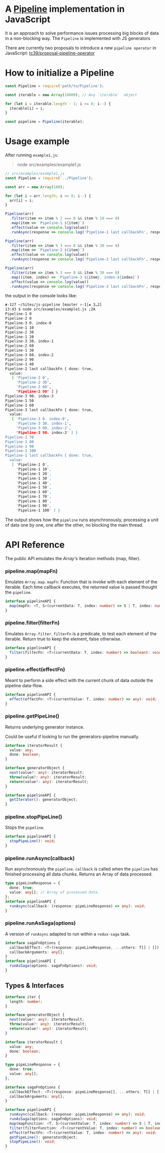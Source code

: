 # A [Pipeline](<https://en.wikipedia.org/wiki/Pipeline_(computing)>) implementation in JavaScript

It is an approach to solve performance issues processing big blocks of data in a non-blocking way.
The `Pipeline` is implemented with JS generators

There are currently two proposals to introduce a new `pipeline operator` in JavaScript: [tc39/proposal-pipeline-operator](https://github.com/tc39/proposal-pipeline-operator/wiki)

# How to initialize a Pipeline

```JavaScript
const Pipeline = require('path/to/Pipeline');

const iterable = new Array(10000); // Any `iterable`  object

for (let i = iterable.length - 1; i >= 0; i--) {
  iterable[i] = i;
}

const pipeline = Pipeline(iterable);
```

# Usage example

After running `example1.js`:

> node src/examples/example1.js

```javascript
// src/examples/example1.js
const Pipeline = require('../Pipeline');

const arr = new Array(100);

for (let i = arr.length; i >= 0; i--) {
  arr[i] = i;
}

Pipeline(arr)
  .filter(item => item % 2 === 0 && item % 10 === 0)
  .map(item => `Pipeline-1 ${item}`)
  .effect(value => console.log(value))
  .runAsync(response => console.log('Pipeline-1 last callbackFn', response));

Pipeline(arr)
  .filter(item => item % 3 === 0 && item % 30 === 0)
  .map(item => `Pipeline-2 ${item}`)
  .effect(value => console.log(value))
  .runAsync(response => console.log('Pipeline-2 last callbackFn', response));

Pipeline(arr)
  .filter(item => item % 3 === 0 && item % 30 === 0)
  .map((item, index) => `Pipeline-3 ${item}. index-${index}`)
  .effect(value => console.log(value))
  .runAsync(response => console.log('Pipeline-3 last callbackFn', response));
```

the output in the console looks like:

```bash
✘-127 ~/Sites/js-pipeline [master ↑·1|✚ 3…2]
13:43 $ node src/examples/example1.js ;2A
Pipeline-1 0
Pipeline-2 0
Pipeline-3 0. index-0
Pipeline-1 10
Pipeline-2 30
Pipeline-1 20
Pipeline-3 30. index-1
Pipeline-2 60
Pipeline-1 30
Pipeline-3 60. index-2
Pipeline-2 90
Pipeline-1 40
Pipeline-2 last callbackFn { done: true,
  value:
   [ 'Pipeline-2 0',
     'Pipeline-2 30',
     'Pipeline-2 60',
     'Pipeline-2 90' ] }
Pipeline-3 90. index-3
Pipeline-1 50
Pipeline-1 60
Pipeline-3 last callbackFn { done: true,
  value:
   [ 'Pipeline-3 0. index-0',
     'Pipeline-3 30. index-1',
     'Pipeline-3 60. index-2',
     'Pipeline-3 90. index-3' ] }
Pipeline-1 70
Pipeline-1 80
Pipeline-1 90
Pipeline-1 100
Pipeline-1 last callbackFn { done: true,
  value:
   [ 'Pipeline-1 0',
     'Pipeline-1 10',
     'Pipeline-1 20',
     'Pipeline-1 30',
     'Pipeline-1 40',
     'Pipeline-1 50',
     'Pipeline-1 60',
     'Pipeline-1 70',
     'Pipeline-1 80',
     'Pipeline-1 90',
     'Pipeline-1 100' ] }
```

The output shows how the `pipeline` runs asynchronously, processing a unit of data one by one, one after the other, no blocking the main thread.

# API Reference

The public API emulates the _Array's_ iteration methods (map, filter).

### pipeline.map(mapFn)

Emulates `Array.map`.
`mapFn`: Function that is invoke with each element of the iterable. Each time callback executes, the returned value is passed thought the `pipeline`.

```typescript
interface pipelineAPI {
  map(mapFn: <T, S>(currentData: T, index: number) => S | T, index: number): void;
}
```

### pipeline.filter(filterFn)

Emulates `Array.filter`.
`filterFn` is a predicate, to test each element of the iterable. Return true to keep the element, false otherwise.

```typescript
interface pipelineAPI {
  filter(filterFn: <T>(currentData: T, index: number) => boolean): void;
}
```

### pipeline.effect(effectFn)

Meant to perform a side effect with the current chunk of data outside the pipeline data-flow.

```typescript
interface pipelineAPI {
  effect(effectFn: <T>(currentValue: T, index: number) => any): void;
}
```

### pipeline.getPipeLine()

Returns underlying generator instance.

Could be useful if looking to run the generators-pipeline manually.

```typescript
interface iteratorResult {
  value: any;
  done: boolean;
}

interface generatorObject {
  next(value?: any): iteratorResult;
  throw(value?: any): iteratorResult;
  return(value?: any): iteratorResult;
}

interface pipelineAPI {
  getIterator(): generatorObject;
}
```

### pipeline.stopPipeLine()

Stops the `pipeline`.

```typescript
interface pipelineAPI {
  stopPipeLine(): void;
}
```

### pipeline.runAsync(callback)

Run asynchronously the `pipeline`.
`callback` is called when the `pipeline` has finished processing all data chunks. Returns an Array of data processed.

```typescript
type pipeLineResponse = {
  done: true;
  value: any[]; // Array of processed data.
};
interface pipelineAPI {
  runAsync(callback: (response: pipeLineResponse) => any): void;
}
```

### pipeline.runAsSaga(options)

A version of `runAsync` adapted to run within a `redux-saga` task.

```typescript
interface sagaFnOptions {
  callbackEffect: <T>(response: pipeLineResponse, ...others: T[] | []) => any;
  callbackArguments: any[];
}
interface pipelineAPI {
  runAsSaga(options: sagaFnOptions): void;
}
```

## Types & Interfaces

```typescript
interface iter {
  length: number;
}

interface generatorObject {
  next(value?: any): iteratorResult;
  throw(value?: any): iteratorResult;
  return(value?: any): iteratorResult;
}

interface iteratorResult {
  value: any;
  done: boolean;
}

type pipeLineResponse = {
  done: true;
  value: any[];
};

interface sagaFnOptions {
  callbackEffect: <T>(response: pipeLineResponse[], ...others: T[] | []) => any;
  callbackArguments: any[];
}

interface pipelineAPI {
  runAsync(callback: (response: pipeLineResponse) => any): void;
  runAsSaga(options: sagaFnOptions): void;
  map(mapFunction: <T, S>(currentValue: T, index: number) => S | T, index: number): void;
  filter(filterFunction: <T>(currentValue: T, index: number) => boolean): void;
  effect(effectFn: <T>(currentValue: T, index: number) => any): void;
  getPipeLine(): generatorObject;
  stopPipeLine(): void;
}
```
